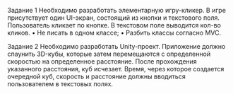 Задание 1
Необходимо разработать элементарную игру-кликер. В игре присутствует один UI-экран,
состоящий из кнопки и текстового поля. Пользователь кликает по кнопке. В текстовом поле
выводится кол-во кликов.
• Не писать в одном классе;
• Разбить классы согласно MVC.

Задание 2
Необходимо разработать Unity-проект. Приложение должно спаунить 3D-кубы, которые затем
перемещаются с определенной скоростью на определенное расстояние. После прохождения
указанного расстояния, куб исчезает. Время, через которое создается очередной куб, скорость
и расстояние должны вводиться пользователем в текстовых полях.
